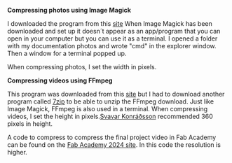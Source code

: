 
**Compressing photos using Image Magick**

I downloaded the program from this [site](https://imagemagick.org/script/download.php#windows)
When Image Magick has been downloaded and set up it doesn´t appear as an app/program that you can open in your computer but you can use it as a terminal. I opened a folder with my documentation photos and wrote "cmd" in the explorer window. Then a window for a terminal popped up.

When compressing photos, I set the width in pixels.


**Compressing videos using FFmpeg**

This program was downloaded from this [site](https://www.ffmpeg.org/download.html) but I had to download another program called [7zip](https://www.7-zip.org/) to be able to unzip the FFmpeg download. Just like Image Magick, FFmpeg is also used in a terminal. When compressing videos, I set the height in pixels.[Svavar Konráðsson](https://fabacademy.org/2023/labs/isafjordur/students/svavar-konradsson/index.html) recommended 360 pixels in height. 

A code to compress to compress the final project video in Fab Academy can be found on the [Fab Academy 2024 site](https://academy.cba.mit.edu/classes/computer_design/video.html). In this code the resolution is higher.
 



